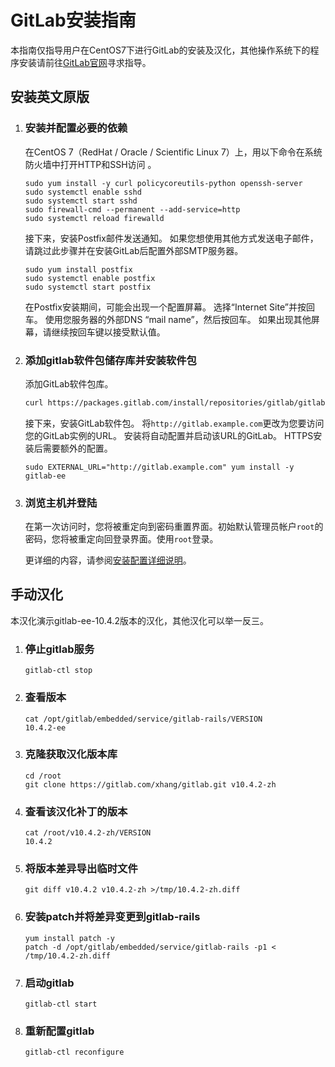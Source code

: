 # GitLab安装指南

本指南仅指导用户在CentOS7下进行GitLab的安装及汉化，其他操作系统下的程序安装请前往[GitLab官网](https://about.gitlab.com/installation/)寻求指导。

## 安装英文原版

1. ### 安装并配置必要的依赖

   在CentOS 7（RedHat / Oracle / Scientific Linux 7）上，用以下命令在系统防火墙中打开HTTP和SSH访问	。

   ```shell
   sudo yum install -y curl policycoreutils-python openssh-server
   sudo systemctl enable sshd
   sudo systemctl start sshd
   sudo firewall-cmd --permanent --add-service=http
   sudo systemctl reload firewalld
   ```

   接下来，安装Postfix邮件发送通知。 如果您想使用其他方式发送电子邮件，请跳过此步骤并在安装GitLab后配置外部SMTP服务器。

   ```shell
   sudo yum install postfix
   sudo systemctl enable postfix
   sudo systemctl start postfix
   ```

   在Postfix安装期间，可能会出现一个配置屏幕。 选择“Internet Site”并按回车。 使用您服务器的外部DNS “mail name”，然后按回车。 如果出现其他屏幕，请继续按回车键以接受默认值。

2. ### 添加gitlab软件包储存库并安装软件包

   添加GitLab软件包库。

   ```bash
   curl https://packages.gitlab.com/install/repositories/gitlab/gitlab-ee/script.rpm.sh | sudo bash
   ```

   接下来，安装GitLab软件包。 将`http://gitlab.example.com`更改为您要访问您的GitLab实例的URL。 安装将自动配置并启动该URL的GitLab。 HTTPS安装后需要额外的配置。

   ```shell
   sudo EXTERNAL_URL="http://gitlab.example.com" yum install -y gitlab-ee
   ```

3. ### 浏览主机并登陆

   在第一次访问时，您将被重定向到密码重置界面。初始默认管理员帐户`root`的密码，您将被重定向回登录界面。使用`root`登录。

   更详细的内容，请参阅[安装配置详细说明](https://docs.gitlab.com/omnibus/README.html#installation-and-configuration-using-omnibus-package)。

## 手动汉化

本汉化演示gitlab-ee-10.4.2版本的汉化，其他汉化可以举一反三。

1. ### 停止gitlab服务

   ```shell
   gitlab-ctl stop
   ```

2. ### 查看版本

   ```shell
   cat /opt/gitlab/embedded/service/gitlab-rails/VERSION
   10.4.2-ee
   ```

3. ### 克隆获取汉化版本库

   ```shell
   cd /root
   git clone https://gitlab.com/xhang/gitlab.git v10.4.2-zh
   ```

4. ### 查看该汉化补丁的版本

   ```shell
   cat /root/v10.4.2-zh/VERSION
   10.4.2
   ```

5. ### 将版本差异导出临时文件

   ```shell
   git diff v10.4.2 v10.4.2-zh >/tmp/10.4.2-zh.diff
   ```

6. ### 安装patch并将差异变更到gitlab-rails

   ```shell
   yum install patch -y
   patch -d /opt/gitlab/embedded/service/gitlab-rails -p1 < /tmp/10.4.2-zh.diff
   ```

7. ### 启动gitlab

   ```shell
   gitlab-ctl start
   ```

8. ### 重新配置gitlab

   ```shell
   gitlab-ctl reconfigure
   ```

